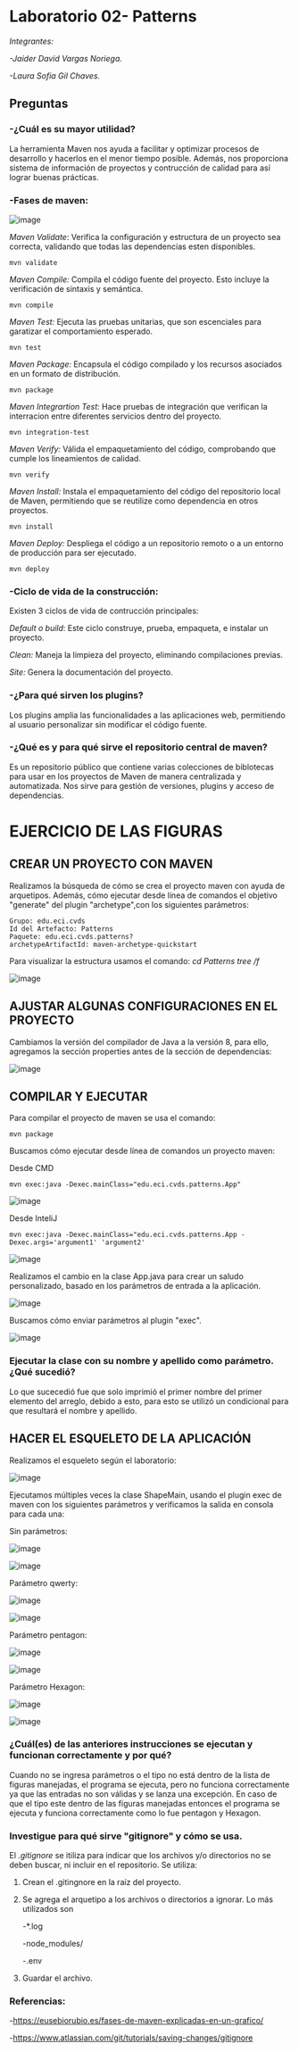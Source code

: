 # Laboratorio 02- Patterns
*Integrantes:*

*-Jaider David Vargas Noriega.*

*-Laura Sofia Gil Chaves.*

## Preguntas
### -¿Cuál es su mayor utilidad?

La herramienta Maven nos ayuda a facilitar y optimizar procesos de desarrollo y hacerlos en el menor tiempo posible. Además, nos proporciona sistema de información de proyectos y contrucción de calidad para así lograr buenas prácticas. 

### -Fases de maven:

![image](https://github.com/user-attachments/assets/d23f6ad4-13e9-4b32-957a-b52e2ad3f274)

*Maven Validate*: Verifica la configuración y estructura de un proyecto sea correcta, validando que todas las dependencias esten disponibles.
```console
mvn validate
```
*Maven Compile:* Compila el código fuente del proyecto. Esto incluye la verificación de sintaxis y semántica.
```console
mvn compile
```

*Maven Test:* Ejecuta las pruebas unitarias, que son escenciales para garatizar el comportamiento esperado. 
```console
mvn test
```

*Maven Package:* Encapsula el código compilado y los recursos asociados en un formato de distribución.
```console
mvn package
```

*Maven Integrartion Test:*  Hace pruebas de integración que verifican la interracion entre diferentes servicios dentro del proyecto.
```console
mvn integration-test
```

*Maven Verify:* Válida el empaquetamiento del código, comprobando  que cumple los lineamientos de calidad. 
```console
mvn verify
```

*Maven Install:*  Instala el empaquetamiento del código del repositorio local de Maven, permitiendo que se reutilize como dependencia en otros proyectos.
```console
mvn install
```

*Maven Deploy:* Despliega el código a un repositorio remoto o a un entorno de producción para ser ejecutado.
```console
mvn deploy
```

### -Ciclo de vida de la construcción:

Existen 3 ciclos de vida de contrucción principales:

*Default o build*: Este ciclo construye, prueba, empaqueta, e instalar un proyecto. 

*Clean:* Maneja la limpieza del proyecto, eliminando compilaciones previas. 

*Site:* Genera la documentación del proyecto.

### -¿Para qué sirven los plugins?
Los plugins amplia las funcionalidades a las aplicaciones web, permitiendo al usuario personalizar sin modificar el código fuente. 

### -¿Qué es y para qué sirve el repositorio central de maven?

Es un repositorio público que contiene varias colecciones de biblotecas para usar en los proyectos de Maven de manera centralizada y automatizada. Nos sirve para gestión de versiones, plugins y acceso de dependencias.

# EJERCICIO DE LAS FIGURAS
## CREAR UN PROYECTO CON MAVEN

Realizamos la búsqueda de cómo se crea el proyecto maven con ayuda de arquetipos. Además, cómo ejecutar desde línea de comandos el objetivo "generate" del plugin "archetype",con los siguientes parámetros:
```console
Grupo: edu.eci.cvds
Id del Artefacto: Patterns
Paquete: edu.eci.cvds.patterns?
archetypeArtifactId: maven-archetype-quickstart
```

Para visualizar la estructura usamos el comando:
*cd Patterns
tree /f*

![image](https://github.com/user-attachments/assets/e1998679-5bcb-4c01-8987-318dd792ebc7)

## AJUSTAR ALGUNAS CONFIGURACIONES EN EL PROYECTO

Cambiamos la versión del compilador de Java a la versión 8, para ello, agregamos la sección properties antes de la sección de dependencias:

![image](https://github.com/user-attachments/assets/70ebdfd6-f22c-438a-9d1b-86beb440fdfc)

## COMPILAR Y EJECUTAR
Para compilar el proyecto de maven se usa el comando:

```console
mvn package
```

Buscamos cómo ejecutar desde línea de comandos un proyecto maven:

Desde CMD
```console
mvn exec:java -Dexec.mainClass="edu.eci.cvds.patterns.App"
```
![image](https://github.com/user-attachments/assets/6a10e2a5-0b87-465c-a96d-1e1594d53bc9)

Desde InteliJ
```console
mvn exec:java -Dexec.mainClass="edu.eci.cvds.patterns.App -Dexec.args='argument1' 'argument2'
```
![image](https://github.com/user-attachments/assets/1cbd6998-f814-4729-883a-bb2d7ad61e4b)

Realizamos el cambio en la clase App.java para crear un saludo personalizado, basado en los parámetros de entrada a la aplicación.

![image](https://github.com/user-attachments/assets/895104aa-113c-4753-a91d-7793c011a55d)

Buscamos cómo enviar parámetros al plugin "exec".

![image](https://github.com/user-attachments/assets/b1b822e5-2776-44e9-a091-66cc12237133)

### Ejecutar la clase con su nombre y apellido como parámetro. ¿Qué sucedió?

Lo que sucecedió fue que solo imprimió el primer nombre del primer elemento del arreglo, debido a esto, para esto se utilizó un condicional
para que resultará el nombre y apellido.

## HACER EL ESQUELETO DE LA APLICACIÓN
Realizamos el esqueleto según el laboratorio:

![image](https://github.com/user-attachments/assets/6a11048c-deab-46fa-bba5-1d15ec0dc5d3)

Ejecutamos múltiples veces la clase ShapeMain, usando el plugin exec de maven con los siguientes parámetros y verificamos la salida en consola para cada una:

Sin parámetros:

![image](https://github.com/user-attachments/assets/f85401b2-bd97-4940-b96f-9d813cc3df23)

![image](https://github.com/user-attachments/assets/8c13c87f-900b-4b38-b4a5-d72f990ab87e)

Parámetro qwerty:

![image](https://github.com/user-attachments/assets/3fa48f6c-5b58-4f08-b6b8-8b03f12619a3)

![image](https://github.com/user-attachments/assets/10ef111f-f535-43ee-b400-ace1f8081d8b)


Parámetro pentagon: 

![image](https://github.com/user-attachments/assets/f0394cb2-e957-46df-bd06-53b9e0ed2136)

![image](https://github.com/user-attachments/assets/9c385fac-d291-44c1-9cb0-9b7ac4253248)


Parámetro Hexagon:

![image](https://github.com/user-attachments/assets/fbf454f3-14ce-4b27-904e-47468cc85772)

![image](https://github.com/user-attachments/assets/5d8553cf-5a2f-4ee2-a15b-25e4491753be)

### ¿Cuál(es) de las anteriores instrucciones se ejecutan y funcionan correctamente y por qué?

Cuando no se ingresa parámetros o el tipo no está dentro de la lista de figuras manejadas, el programa se ejecuta, pero no funciona correctamente ya que las entradas no son válidas y se lanza una excepción. En caso de que el tipo este dentro de las figuras manejadas entonces el programa se ejecuta y funciona correctamente como lo fue pentagon y Hexagon.

### Investigue para qué sirve "gitignore" y cómo se usa.

El *.gitignore* se itiliza para indicar que los archivos y/o directorios no se deben buscar, ni incluir en el repositorio.
Se utiliza:
1. Crean el .gitingnore en la raíz del proyecto.
2. Se agrega el arquetipo a los archivos o directorios a ignorar. Lo más utilizados son

   -*.log
   
   -node_modules/
   
   -.env
   
3. Guardar el archivo.

### Referencias:
-https://eusebiorubio.es/fases-de-maven-explicadas-en-un-grafico/

-https://www.atlassian.com/git/tutorials/saving-changes/gitignore 
